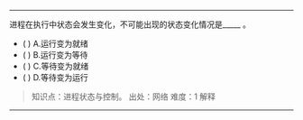 ---
进程在执行中状态会发生变化，不可能出现的状态变化情况是_____ 。
- ( ) A.运行变为就绪 
- ( ) B.运行变为等待 
- ( ) C.等待变为就绪 
- ( ) D.等待变为运行

> 知识点：进程状态与控制。
> 出处：网络
> 难度：1
> 解释

---